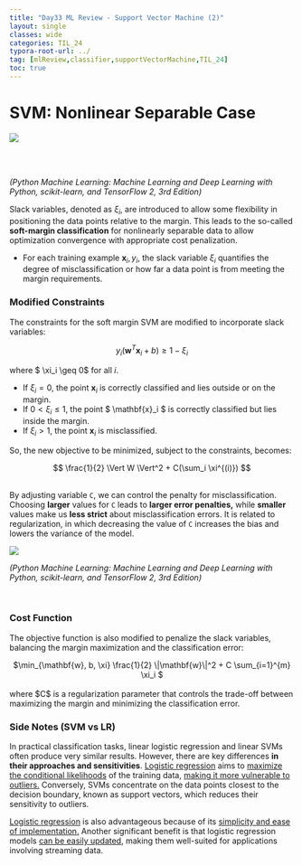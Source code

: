 ```yaml
---
title: "Day33 ML Review - Support Vector Machine (2)"
layout: single
classes: wide
categories: TIL_24
typora-root-url: ../
tag: [mlReview,classifier,supportVectorMachine,TIL_24]
toc: true 
---
```


# SVM: Nonlinear Separable Case

<img src="/blog/images/2024-07-24-TIL24_Day33/BE79ABFF-FAED-4C95-8FC6-318519A849E6_1_105_c.jpeg">

<br><br>

*(Python Machine Learning: Machine Learning and Deep Learning with Python, scikit-learn, and TensorFlow 2, 3rd Edition)*

Slack variables, denoted as $\xi_i$, are introduced to allow some flexibility in positioning the data points relative to the margin. This leads to the so-called **soft-margin classification** for nonlinearly separable data to allow optimization convergence with appropriate cost penalization.  

- For each training example $\mathbf{x}_i, y_i$, the slack variable $\xi_i$ quantifies the degree of misclassification or how far a data point is from meeting the margin requirements.



### Modified Constraints

The constraints for the soft margin SVM are modified to incorporate slack variables:

<center>

  $y_i (\mathbf{w}^T \mathbf{x}_i + b) \geq 1 - \xi_i$

</center>




where $ \xi_i \geq 0$ for all $i$.<br>

- If $\xi_i = 0$, the point $\mathbf{x}_i$ is correctly classified and lies outside or on the margin.
- If $0 < \xi_i \leq 1$, the point $ \mathbf{x}_i $ is correctly classified but lies inside the margin.
- If $\xi_i > 1$, the point $\mathbf{x}_i$ is misclassified.

So, the new objective to be minimized, subject to the constraints, becomes:

<center>
  $$
 \frac{1}{2} \Vert W \Vert^2 + C(\sum_i \xi^{(i)})
  $$
</center>

<br>

By adjusting variable `C`, we can control the penalty for misclassification. Choosing **larger** values for `C` leads to **larger error penalties,** while **smaller** values make us **less strict** about misclassification errors. It is related to regularization, in which decreasing the value of `C` increases the bias and lowers the variance of the model. 

<img src ="/blog/images/2024-07-24-TIL24_Day33/image-20240729153145689.png">

*(Python Machine Learning: Machine Learning and Deep Learning with Python, scikit-learn, and TensorFlow 2, 3rd Edition)*<br>

<br>

### Cost Function

The objective function is also modified to penalize the slack variables, balancing the margin maximization and the classification error:

<center>
  $\min_{\mathbf{w}, b, \xi} \frac{1}{2} \|\mathbf{w}\|^2 + C \sum_{i=1}^{m} \xi_i $
</center>
<br>where $C$ is a regularization parameter that controls the trade-off between maximizing the margin and minimizing the classification error.

<br>

### Side Notes (SVM vs LR)

In practical classification tasks, linear logistic regression and linear SVMs often produce very similar results. However, there are key differences **in their approaches and sensitivities**. <u>Logistic regression</u> aims to <u>maximize the conditional likelihoods</u> of the training data, <u>making it more vulnerable to outliers.</u> Conversely, SVMs concentrate on the data points closest to the decision boundary, known as support vectors, which reduces their sensitivity to outliers.

<u>Logistic regression</u> is also advantageous because of its <u>simplicity and ease of implementation.</u> Another significant benefit is that logistic regression models <u>can be easily updated</u>, making them well-suited for applications involving streaming data.<br><br><br>
